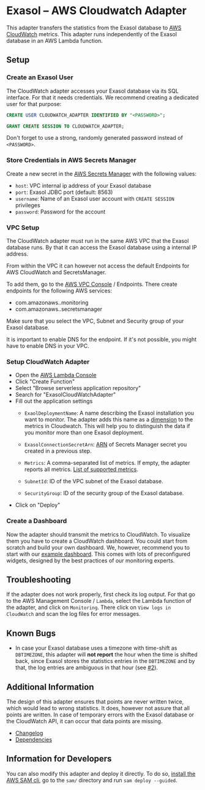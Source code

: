 # Exasol – AWS Cloudwatch Adapter

This adapter transfers the statistics from the Exasol database to [AWS CloudWatch](https://aws.amazon.com/de/cloudwatch/) metrics. This adapter runs independently of the Exasol database in an AWS Lambda function.

## Setup

### Create an Exasol User

The CloudWatch adapter accesses your Exasol database via its SQL interface. For that it needs credentials. We recommend creating a dedicated user for that purpose:

```sql
CREATE USER CLOUDWATCH_ADAPTER IDENTIFIED BY "<PASSWORD>";

GRANT CREATE SESSION TO CLOUDWATCH_ADAPTER;
```

Don't forget to use a strong, randomly generated password instead of `<PASSWORD>`.

### Store Credentials in AWS Secrets Manager

Create a new secret in the [AWS Secrets Manager](https://aws.amazon.com/secrets-manager/) with the following values:

* `host`: VPC internal ip address of your Exasol database
* `port`: Exasol JDBC port (default: 8563)
* `username`: Name of an Exasol user account with `CREATE SESSION` privileges
* `password`: Password for the account

### VPC Setup

The CloudWatch adapter must run in the same AWS VPC that the Exasol database runs. By that it can access the Exasol database using a internal IP address.

From within the VPC it can however not access the default Endpoints for AWS CloudWatch and SecretsManager.

To add them, go to the [AWS VPC Console](https://console.aws.amazon.com/vpc/) / Endpoints. There create endpoints for the following AWS services:

* com.amazonaws.<REGION>.monitoring
* com.amazonaws.<REGION>.secretsmanager

Make sure that you select the VPC, Subnet and Security group of your Exasol database.

It is important to enable DNS for the endpoint. If it's not possible, you might have to enable DNS in your VPC.

### Setup CloudWatch Adapter

* Open the [AWS Lambda Console](https://console.aws.amazon.com/lambda/)
* Click "Create Function"
* Select "Browse serverless application repository"
* Search for "ExasolCloudWatchAdapter"
* Fill out the application settings
    * `ExaolDeploymentName`: A name describing the Exasol installation you want to monitor. The adapter adds this name as a [dimension](https://docs.aws.amazon.com/AmazonCloudWatch/latest/monitoring/cloudwatch_concepts.html#Dimension) to the metrics in Cloudwatch. This will help you to distinguish the data if you monitor more than one Exasol deployment.

    * `ExasolConnectionSecretArn`: [ARN](https://docs.aws.amazon.com/general/latest/gr/aws-arns-and-namespaces.html) of Secrets Manager secret you created in a previous step.

    * `Metrics`: A comma-separated list of metrics. If empty, the adapter reports all metrics. [List of supported metrics](doc/supported_metrics.md).
    * `SubnetId`: ID of the VPC subnet of the Exasol database.
    * `SecurityGroup`: ID of the security group of the Exasol database.
* Click on "Deploy"

### Create a Dashboard

Now the adapter should transmit the metrics to CloudWatch. To visualize them you have to create a CloudWatch dashboard. You could start from scratch and build your own dashboard. We, however, recommend you to start with our [example dashboard](https://github.com/exasol/cloudwatch-dashboard-examples/). This comes with lots of preconfigured widgets, designed by the best practices of our monitoring experts.

## Troubleshooting

If the adapter does not work properly, first check its log output. For that go to the AWS Management Console / `Lambda`, select the Lambda function of the adapter, and click on `Monitoring`. There click on `View logs in CloudWatch` and scan the log files for error messages.

## Known Bugs

* In case your Exasol database uses a timezone with time-shift as `DBTIMEZONE`, this adapter will **not report** the hour when the time is shifted back, since Exasol stores the statistics entries in the `DBTIMEZONE` and by that, the log entries are ambiguous in that hour (see [#2](https://github.com/exasol/cloudwatch-adapter/issues/2)).

## Additional Information

The design of this adapter ensures that points are never written twice, which would lead to wrong statistics. It does, however not assure that all points are written. In case of temporary errors with the Exasol database or the CloudWatch API, it can occur that data points are missing.

* [Changelog](doc/changes/changelog.md)
* [Dependencies](doc/dependencies.md)

## Information for Developers

You can also modify this adapter and deploy it directly. To do so, [install the AWS SAM cli](https://docs.aws.amazon.com/serverless-application-model/latest/developerguide/serverless-sam-cli-install.html), go to the `sam/` directory and run `sam deploy --guided`.


